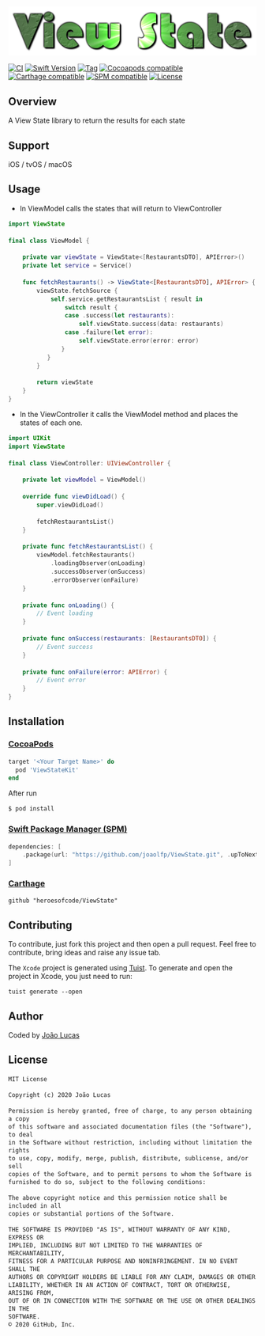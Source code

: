 <p align="center">
    <img src="https://github.com/heroesofcode/ViewState/blob/master/.github/assets/logo.png">
</p>

[![CI](https://github.com/heroesofcode/ViewState/actions/workflows/CI.yml/badge.svg)](https://github.com/heroesofcode/ViewState/actions/workflows/CI.yml)
[![Swift Version](https://img.shields.io/badge/Swift-5.0.x-orange.svg)]()
[![Tag](https://img.shields.io/github/v/tag/heroesofcode/ViewState?logo=github)](https://github.com/heroesofcode/ViewState/releases)
[![Cocoapods compatible](https://img.shields.io/cocoapods/v/ViewStateKit)](https://cocoapods.org/pods/ViewStateKit)
[![Carthage compatible](https://img.shields.io/badge/Carthage-compatible-4BC51D.svg?style=flat)](https://github.com/Carthage/Carthage)
[![SPM compatible](https://img.shields.io/badge/SPM-compatible-brightgreen)](https://swift.org/package-manager/)
[![License](https://img.shields.io/github/license/joaolfp/ViewState.svg)](https://github.com/joaolfp/ViewState/blob/master/LICENSE)

## Overview

A View State library to return the results for each state

## Support
iOS / tvOS / macOS

## Usage

- In ViewModel calls the states that will return to ViewController

```swift
import ViewState

final class ViewModel {
    
    private var viewState = ViewState<[RestaurantsDTO], APIError>()
    private let service = Service()
    
    func fetchRestaurants() -> ViewState<[RestaurantsDTO], APIError> {
        viewState.fetchSource {
            self.service.getRestaurantsList { result in
                switch result {
                case .success(let restaurants):
                    self.viewState.success(data: restaurants)
                case .failure(let error):
                    self.viewState.error(error: error)
               }
           }
        }

        return viewState
    }
}
```
- In the ViewController it calls the ViewModel method and places the states of each one.

``` swift
import UIKit
import ViewState

final class ViewController: UIViewController {

    private let viewModel = ViewModel()

    override func viewDidLoad() {
        super.viewDidLoad()

        fetchRestaurantsList()
    }
    
    private func fetchRestaurantsList() {
        viewModel.fetchRestaurants()
            .loadingObserver(onLoading)
            .successObserver(onSuccess)
            .errorObserver(onFailure)
    }
    
    private func onLoading() {
        // Event loading
    }
    
    private func onSuccess(restaurants: [RestaurantsDTO]) {
        // Event success
    }
    
    private func onFailure(error: APIError) {
        // Event error
    }
}
```

## Installation

### [CocoaPods](https://cocoapods.org)

```ruby
target '<Your Target Name>' do
  pod 'ViewStateKit'
end
```

After run
```bash
$ pod install
```

### [Swift Package Manager (SPM)](https://swift.org/package-manager)

```swift
dependencies: [
    .package(url: "https://github.com/joaolfp/ViewState.git", .upToNextMajor(from: "1.3.2"))
]
```

### [Carthage](https://github.com/Carthage/Carthage)

```
github "heroesofcode/ViewState"
```

## Contributing

To contribute, just fork this project and then open a pull request. Feel free to contribute, bring ideas and raise any issue tab.

The `Xcode` project is generated using [Tuist](https://tuist.io/). To generate and open the project in Xcode, you just need to run:
```
tuist generate --open
```
    
## Author
Coded by [João Lucas](https://github.com/joaolfp)

## License

```
MIT License

Copyright (c) 2020 João Lucas

Permission is hereby granted, free of charge, to any person obtaining a copy
of this software and associated documentation files (the "Software"), to deal
in the Software without restriction, including without limitation the rights
to use, copy, modify, merge, publish, distribute, sublicense, and/or sell
copies of the Software, and to permit persons to whom the Software is
furnished to do so, subject to the following conditions:

The above copyright notice and this permission notice shall be included in all
copies or substantial portions of the Software.

THE SOFTWARE IS PROVIDED "AS IS", WITHOUT WARRANTY OF ANY KIND, EXPRESS OR
IMPLIED, INCLUDING BUT NOT LIMITED TO THE WARRANTIES OF MERCHANTABILITY,
FITNESS FOR A PARTICULAR PURPOSE AND NONINFRINGEMENT. IN NO EVENT SHALL THE
AUTHORS OR COPYRIGHT HOLDERS BE LIABLE FOR ANY CLAIM, DAMAGES OR OTHER
LIABILITY, WHETHER IN AN ACTION OF CONTRACT, TORT OR OTHERWISE, ARISING FROM,
OUT OF OR IN CONNECTION WITH THE SOFTWARE OR THE USE OR OTHER DEALINGS IN THE
SOFTWARE.
© 2020 GitHub, Inc.
```
